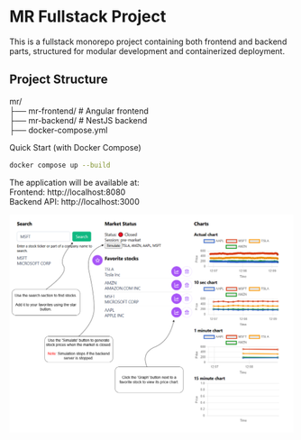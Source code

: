 # MR Fullstack Project

This is a fullstack monorepo project containing both frontend and backend parts, structured for modular development and containerized deployment.

## Project Structure

mr/<br>
├── mr-frontend/ # Angular frontend<br>
├── mr-backend/ # NestJS backend<br>
├── docker-compose.yml<br>

Quick Start (with Docker Compose)
```bash
docker compose up --build
```

The application will be available at:<br>
Frontend: http://localhost:8080<br>
Backend API: http://localhost:3000<br>

![Interface Screenshot](./interface.png)